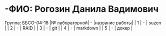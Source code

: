 # -ФИО: Рогозин Данила Вадимович
Группа: ББСО-04-18
|№ лабораторной| - |название работы|
| 1 | - | suzen |
| 2 | - | RAID |
| 3 | - | git |
| 4 | - | markdown |
| 5 | - | докер |

